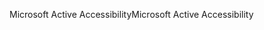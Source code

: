 <span data-ttu-id="c47da-101">Microsoft Active Accessibility</span><span class="sxs-lookup"><span data-stu-id="c47da-101">Microsoft Active Accessibility</span></span>